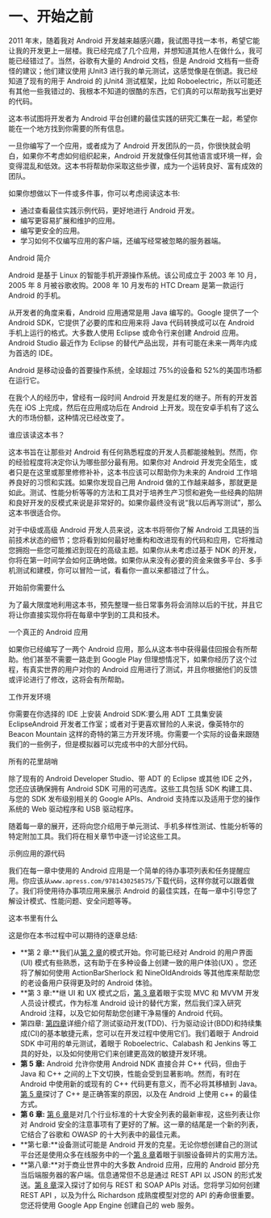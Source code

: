 # 一、开始之前

2011 年末，随着我对 Android 开发越来越感兴趣，我试图寻找一本书，希望它能让我的开发更上一层楼。我已经完成了几个应用，并想知道其他人在做什么，我可能已经错过了。当然，谷歌有大量的 Android 文档，但是 Android 文档有一些奇怪的建议；他们建议使用 jUnit3 进行我的单元测试，这感觉像是在倒退。我已经知道了现有的用于 Android 的 jUnit4 测试框架，比如 Roboelectric，所以可能还有其他一些我错过的、我根本不知道的很酷的东西，它们真的可以帮助我写出更好的代码。

这本书试图将开发者为 Android 平台创建的最佳实践的研究汇集在一起，希望你能在一个地方找到你需要的所有信息。

一旦你编写了一个应用，或者成为了 Android 开发团队的一员，你很快就会明白，如果你不考虑如何组织起来，Android 开发就像任何其他语言或环境一样，会变得混乱和低效。这本书将帮助你采取这些步骤，成为一个运转良好、富有成效的团队。

如果你想做以下一件或多件事，你可以考虑阅读这本书:

*   通过查看最佳实践示例代码，更好地进行 Android 开发。
*   编写更容易扩展和维护的应用。
*   编写更安全的应用。
*   学习如何不仅编写应用的客户端，还编写经常被忽略的服务器端。

Android 简介

Android 是基于 Linux 的智能手机开源操作系统。该公司成立于 2003 年 10 月，2005 年 8 月被谷歌收购。2008 年 10 月发布的 HTC Dream 是第一款运行 Android 的手机。

从开发者的角度来看，Android 应用通常是用 Java 编写的。Google 提供了一个 Android SDK，它提供了必要的库和应用来将 Java 代码转换成可以在 Android 手机上运行的格式。大多数人使用 Eclipse 或命令行来创建 Android 应用。Android Studio 最近作为 Eclipse 的替代产品出现，并有可能在未来一两年内成为首选的 IDE。

Android 是移动设备的首要操作系统，全球超过 75%的设备和 52%的美国市场都在运行它。

在我个人的经历中，曾经有一段时间 Android 开发是红发的继子。所有的开发首先在 iOS 上完成，然后在应用成功后在 Android 上开发。现在安卓手机有了这么大的市场份额，这种情况已经改变了。

谁应该读这本书？

这本书旨在让那些对 Android 有任何熟悉程度的开发人员都能接触到。然而，你的经验程度将决定你认为哪些部分最有用。如果你对 Android 开发完全陌生，或者只是在这里或那里修修补补，这本书应该可以帮助你为未来的 Android 工作培养良好的习惯和实践。如果你发现自己用 Android 做的工作越来越多，那就更是如此。测试、性能分析等等的方法和工具对于培养生产习惯和避免一些经典的陷阱和良好开发的反模式来说是非常好的。如果你最终没有说“我以后再写测试”，那么这本书很适合你。

对于中级或高级 Android 开发人员来说，这本书将带你了解 Android 工具链的当前技术状态的细节；您将看到如何最好地重构和改进现有的代码和应用，它将推动您拥抱一些您可能推迟到现在的高级主题。如果你从未考虑过基于 NDK 的开发，你将在第一时间学会如何正确地做。如果你从来没有必要的资金来做多平台、多手机测试和建模，你可以冒险一试，看看你一直以来都错过了什么。

开始前你需要什么

为了最大限度地利用这本书，预先整理一些日常事务将会消除以后的干扰，并且它将让你直接实现你将在每章中学到的工具和技术。

一个真正的 Android 应用

如果你已经编写了一两个 Android 应用，那么从这本书中获得最佳回报会有所帮助。他们甚至不需要一路走到 Google Play 但理想情况下，如果你经历了这个过程，有真实世界的用户对你的 Android 应用进行了测试，并且你根据他们的反馈或评论进行了修改，这将会有所帮助。

工作开发环境

你需要在你选择的 IDE 上安装 Android SDK:要么用 ADT 工具集安装 EclipseAndroid 开发者工作室；或者对于更喜欢冒险的人来说，像英特尔的 Beacon Mountain 这样的奇特的第三方开发环境。你需要一个实际的设备来跟随我们的一些例子，但是模拟器可以完成书中的大部分代码。

所有的花里胡哨

除了现有的 Android Developer Studio、带 ADT 的 Eclipse 或其他 IDE 之外，您还应该确保拥有 Android SDK 可用的可选库。这些工具包括 SDK 构建工具、与您的 SDK 发布级别相关的 Google APIs、Android 支持库以及适用于您的操作系统的 Web 驱动程序和 USB 驱动程序。

随着每一章的展开，还将向您介绍用于单元测试、手机多样性测试、性能分析等的特定附加工具。我们将在相关章节中逐一讨论这些工具。

示例应用的源代码

我们在每一章中使用的 Android 应用是一个简单的待办事项列表和任务提醒应用。你应该从`www.apress.com/9781430258575/`下载代码，这样你就可以跟着做了。我们将使用待办事项应用来展示 Android 的最佳实践，在每一章中引导您了解设计模式、性能问题、安全问题等等。

这本书里有什么

这是你在本书过程中可以期待的逐章总结:

*   **第 2 章:**我们从[第 2 章](2.html)的模式开始。你可能已经对 Android 的用户界面(UI) 模式有些熟悉，这有助于在多种设备上创建一致的用户体验(UX) 。您还将了解如何使用 ActionBarSherlock 和 NineOldAndroids 等其他库来帮助您的老设备用户获得更及时的 Android 体验。
*   **第 3 章:**继 UI 和 UX 模式之后，[第 3 章](3.html)着眼于实现 MVC 和 MVVM 开发人员设计模式，作为标准 Android 设计的替代方案，然后我们深入研究 Android 注释，以及它如何帮助您创建干净易懂的 Android 代码。
*   第四章: [第四章](4.html)详细介绍了测试驱动开发(TDD)、行为驱动设计(BDD)和持续集成(CI)的基本敏捷元素，您可以在开发过程中使用它们。我们着眼于 Android SDK 中可用的单元测试，着眼于 Roboelectric、Calabash 和 Jenkins 等工具的好处，以及如何使用它们来创建更高效的敏捷开发环境。
*   **第 5 章:** Android 允许你使用 Android NDK 直接合并 C++ 代码，但由于 Java 和 C++ 之间的上下文切换，性能会受到显著影响。然而，有时在 Android 中使用新的或现有的 C++ 代码更有意义，而不必将其移植到 Java。[第 5 章](5.html)探讨了 C++ 是正确答案的原因，以及在 Android 上使用 c++ 的最佳方式。
*   **第 6 章:** [第 6 章](6.html)是对几个行业标准的十大安全列表的最新审视，这些列表让你对 Android 安全的注意事项有了更好的了解。这一章的结尾是一个新的列表，它结合了谷歌和 OWASP 的十大列表中的最佳元素。
*   **第七章:**设备测试可能是 Android 开发的克星。无论你想创建自己的测试平台还是使用众多在线服务中的一个[第 8 章](8.html)着眼于驯服设备碎片的实用方法。
*   **第八章:**对于商业世界中的大多数 Android 应用，应用的 Android 部分充当后端服务器的客户端。信息通常但不总是通过 REST API 以 JSON 的形式发送。[第 8 章](8.html)深入探讨了如何与 REST 和 SOAP APIs 对话。您将学习如何创建 REST API ，以及为什么 Richardson 成熟度模型对您的 API 的寿命很重要。您还将使用 Google App Engine 创建自己的 web 服务。